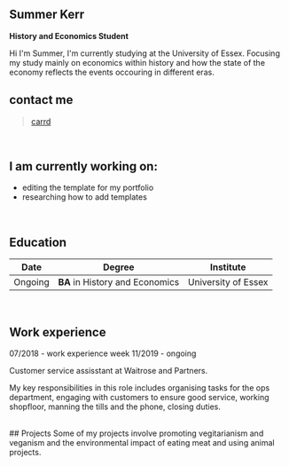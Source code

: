 ## Summer Kerr
**History and Economics Student**  

Hi I'm Summer,
I'm currently studying at the University of Essex. Focusing my study mainly on economics within history and how the state of the economy reflects the events occouring in different eras.
<br>

## contact me
> [carrd](https://summersintro.carrd.co/)
<br>

## I am currently working on:
- editing the template for my portfolio
- researching how to add templates
<br>

## Education

| Date | Degree | Institute |
--- | --- | ---
|Ongoing|**BA** in History and Economics |University of Essex|


<br>

## Work experience
07/2018 - work experience week 
11/2019 - ongoing &nbsp; &nbsp;

Customer service assisstant at Waitrose and Partners. 


My key responsibilities in this role includes organising tasks for the ops department, engaging with customers to ensure good service, working shopfloor, manning the tills and the phone, closing duties. 


<br>
## Projects
Some of my projects involve promoting vegitarianism and veganism and the environmental impact of eating meat and using animal projects.
<br> <br>
